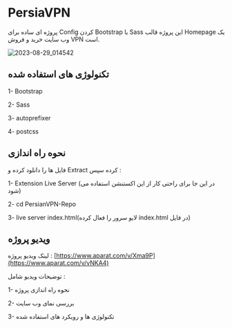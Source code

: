 # PersiaVPN
پروژه ای ساده برای Config کردن Bootstrap با Sass  این پروژه قالب Homepage یک وب سایت خرید و فروش VPN است.

 ![2023-08-29_014542](https://github.com/SO-K-T/PersiaVPN/assets/97173694/40d99e6f-7e9d-4361-9ee3-82df3dc29657)

 ## تکنولوژی های استفاده شده  
 
 1- Bootstrap
 
 2- Sass
 
 3- autoprefixer
 
 4- postcss

 ## نحوه راه اندازی   
 
فایل ها را دانلود کرده و Extract کرده سپس :

 1- Extension Live Server (در این جا برای راحتی کار از این اکستنشن استفاده می شود)

 2- cd PersianVPN-Repo

 3- live server index.html(لایو سرور را فعال کرده  index.html  در فایل)



 ## ویدیو پروژه  

 لینک ویدیو پروژه : [https://www.aparat.com/v/Xma9P](https://www.aparat.com/v/vNKA4)
 

 توضیحات ویدیو شامل : 

 1- نحوه راه اندازی پروژه

 2- بررسی نمای وب سایت

 3- تکنولوژی ها و رویکرد های استفاده شده 
 
 



